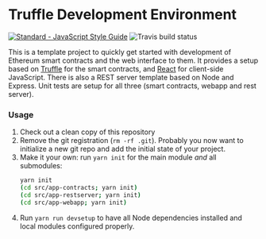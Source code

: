 Truffle Development Environment
===============================

[![Standard - JavaScript Style Guide](https://img.shields.io/badge/code%20style-standard-brightgreen.svg)](http://standardjs.com/)
![Travis build status](https://travis-ci.org/Charterhouse/TruffleDevEnv.svg?branch=master)

This is a template project to quickly get started with development of
Ethereum smart contracts and the web interface to them. It provides a
setup based on [Truffle](http://truffleframework.com) for the smart
contracts, and [React](https://facebook.github.io/react/) for client-side
JavaScript. There is also a REST server template based on Node and Express. 
Unit tests are setup for all three (smart contracts, webapp and rest server).

### Usage

1. Check out a clean copy of this repository
2. Remove the git registration (`rm -rf .git`). Probably you now want to 
initialize a new git repo and add the initial state of your project.
3. Make it your own: run `yarn init` for the main module *and* all submodules:
   ```bash
   yarn init
   (cd src/app-contracts; yarn init)
   (cd src/app-restserver; yarn init)
   (cd src/app-webapp; yarn init)
   ```
4. Run `yarn run devsetup` to have all Node dependencies installed and local 
modules configured properly.
